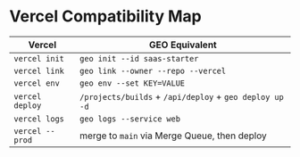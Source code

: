 # Vercel Compatibility Map

| Vercel | GEO Equivalent |
|---|---|
| `vercel init` | `geo init --id saas-starter` |
| `vercel link` | `geo link --owner --repo --vercel` |
| `vercel env` | `geo env --set KEY=VALUE` |
| `vercel deploy` | `/projects/builds` + `/api/deploy` + `geo deploy up -d` |
| `vercel logs` | `geo logs --service web` |
| `vercel --prod` | merge to `main` via Merge Queue, then deploy |
